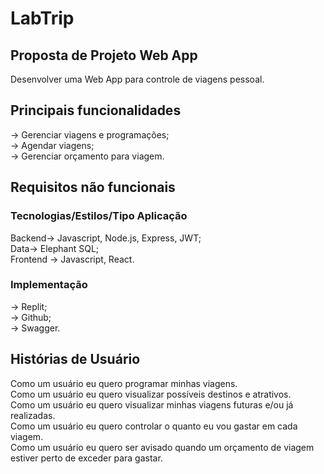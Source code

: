 # LabTrip

<h2>Proposta de Projeto Web App</h2>
  <p>Desenvolver uma Web App para controle de viagens pessoal.</p>

<h2>Principais funcionalidades</h2>
  <p> -> Gerenciar viagens e programações;<br>
      -> Agendar viagens;<br>
      -> Gerenciar orçamento para viagem.
  </p>

<h2>Requisitos não funcionais</h2>

<h3>Tecnologias/Estilos/Tipo Aplicação</h3>
  <p> 
Backend-> Javascript, Node.js, Express, JWT;<br>
Data-> Elephant SQL;<br>
Frontend -> Javascript, React.
  </p>

<h3>Implementação</h3>
  <p> 
-> Replit;<br>
-> Github;<br>
-> Swagger.
  </p>

<h2>Histórias de Usuário</h2>
<p>Como um usuário eu quero programar minhas viagens.<br>
Como um usuário eu quero visualizar possíveis destinos e atrativos.<br>
Como um usuário eu quero visualizar minhas viagens futuras e/ou já realizadas.<br>
Como um usuário eu quero controlar o quanto eu vou gastar em cada viagem.<br>
Como um usuário eu quero ser avisado quando um orçamento de viagem estiver perto de exceder para gastar.</p>
